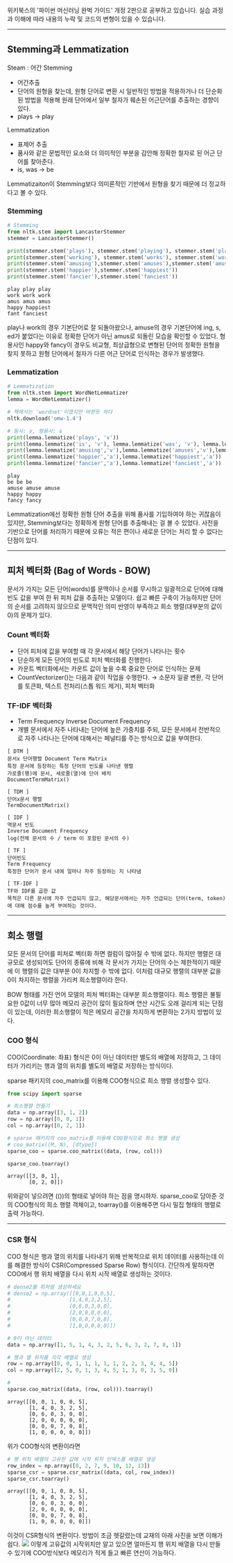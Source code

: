 위키북스의 '파이썬 머신러닝 완벅 가이드' 개정 2판으로 공부하고 있습니다. 실습 과정과 이해에 따라 내용의 누락 및 코드의 변형이 있을 수 있습니다.

---

## Stemming과 Lemmatization
Steam : 어간
Stemming
- 어간추출
- 단어의 원형을 찾는데, 원형 단어로 변환 시 일반적인 방법을 적용하거나 더 단순화된 방법을 적용해 원래 단어에서 일부 철자가 훼손된 어근단어를 추출하는 경향이 있다.
- plays -> play

Lemmatization
- 표제어 추출
- 품사와 같은 문법적인 요소와 더 의미적인 부분을 감안해 정확한 철자로 된 어근 단어를 찾아준다.
- is, was -> be

Lemmatizaiton이 Stemming보다 의미론적인 기반에서 원형을 찾기 때문에 더 정교하다고 볼 수 있다.

### Stemming
```python
# Stemming
from nltk.stem import LancasterStemmer
stemmer = LancasterStemmer()

print(stemmer.stem('plays'), stemmer.stem('playing'), stemmer.stem('played'))
print(stemmer.stem('working'), stemmer.stem('works'), stemmer.stem('worked'))
print(stemmer.stem('amusing'),stemmer.stem('amuses'),stemmer.stem('amused'))
print(stemmer.stem('happier'),stemmer.stem('happiest'))
print(stemmer.stem('fancier'),stemmer.stem('fanciest'))
```
```
play play play
work work work
amus amus amus
happy happiest
fant fanciest
```
play나 work의 경우 기본단어로 잘 되돌아왔으나, amuse의 경우 기본단어에 ing, s, ed가 붙었다는 이유로 정확한 단어가 아닌 amus로 되돌린 모습을 확인할 수 있었다. 형용사인 happy와 fancy이 경우도 비교형, 최상급형으로 변형된 단어의 정확한 원형을 찾지 못하고 원형 단어에서 철자가 다른 어근 단어로 인식하는 경우가 발생했다.

### Lemmatization
```python
# Lemmatization
from nltk.stem import WordNetLemmatizer
lemma = WordNetLemmatizer()

# 책에서는 'wordnet'이였지만 바뀐듯 하다
nltk.download('omw-1.4')

# 동사: v, 형용사: a
print(lemma.lemmatize('plays', 'v'))
print(lemma.lemmatize('is', 'v'), lemma.lemmatize('was', 'v'), lemma.lemmatize('being', 'v'))
print(lemma.lemmatize('amusing','v'),lemma.lemmatize('amuses','v'),lemma.lemmatize('amused','v'))
print(lemma.lemmatize('happier','a'),lemma.lemmatize('happiest','a'))
print(lemma.lemmatize('fancier','a'),lemma.lemmatize('fanciest','a'))
```
```
play
be be be
amuse amuse amuse
happy happy
fancy fancy
```
Lemmatization에선 정확한 원형 단어 추출을 위해 품사를 기입하여야 하는 귀찮음이 있지만, Stemming보다는 정확하게 원형 단어를 추출해내는 걸 볼 수 있었다. 사전을 기반으로 단어를 처리하기 때문에 오류는 적은 편이나 새로운 단어는 처리 할 수 없다는 단점이 있다.

----

## 피처 벡터화 (Bag of Words - BOW)
문서가 가지는 모든 단어(words)를 문맥이나 순서를 무시하고 일괄적으로 단어에 대해 빈도 값을 부여 한 뒤 피처 값을 추출하는 모델이다. 쉽고 빠른 구축이 가능하지만 단어의 순서를 고려하지 않으므로 문맥적인 의미 반영이 부족하고 희소 행렬(대부분의 값이 0)의 문제가 있다.

### Count 벡터화
- 단어 피처에 값을 부여할 때 각 문서에서 해당 단어가 나타나는 횟수
- 단순하게 모든 단어의 빈도로 피처 벡터화를 진행한다.
- 카운트 벡터화에서는 카운트 값이 높을 수록 중요한 단어로 인식하는 문제
- CountVectorizer()는 다음과 같이 작업을 수행한다.
→ 소문자 일괄 변환, 각 단어를 토큰화, 텍스트 전처리(스톱 워드 제거), 피처 벡터화

### TF-IDF 벡터화
- Term Frequency Inverse Document Frequency
- 개별 문서에서 자주 나타내는 단어에 높은 가중치를 주되, 모든 문서에서 전반적으로 자주 나타나는 단어에 대해서는 페널티를 주는 방식으로 값을 부여한다.

```
[ DTM ]
문서x 단어행렬 Document Term Matrix
특정 문서에 등장하는 특정 단어의 빈도를 나타낸 행렬
가로줄(행)에 문서, 세로줄(열)에 단어 배치
DocumentTermMatrix()

[ TDM ]
단어x문서 행렬
TermDocumentMatrix()

[ IDF ]
역문서 빈도
Inverse Document Frequency
log(전체 문서의 수 / term 이 포함된 문서의 수)

[ TF ]
단어빈도
Term Frequency
특정한 단어가 문서 내에 얼마나 자주 등장하는 지 나타냄

[ TF-IDF ]
TF와 IDF를 곱한 값
목적은 다른 문서에 자주 언급되지 않고, 해당문서에서는 자주 언급되는 단어(term, token)에 대해 점수를 높게 부여하는 것이다.
```
----

## 희소 행렬
모든 문서의 단어를 피처로 벡터화 하면 컬럼이 많아질 수 밖에 없다. 하지만 행렬은 대규모로 생성되어도 단어의 종류에 비해 각 문서가 가지는 단어의 수는 제한적이기 때문에 이 행렬의 값은 대부분 0이 차지할 수 밖에 없다. 이처럼 대규모 행렬의 대부분 값을 0이 차지하는 행렬을 가리켜 희소행렬이라 한다.

BOW 형태를 가진 언어 모델의 피처 벡터화는 대부분 희소행렬이다. 희소 행렬은 불필요한 0값이 너무 많아 메모리 공간이 많이 필요하며 연산 시간도 오래 걸리게 되는 단점이 있는데, 이러한 희소행렬이 적은 메모리 공간을 차지하게 변환하는 2가지 방법이 있다.

### COO 형식
COO(Coordinate: 좌표) 형식은 0이 아닌 데이터만 별도의 배열에 저장하고, 그 데이터가 가리키는 행과 열의 위치를 별도의 배열로 저장하는 방식이다.

sparse 패키지의 coo_matrix를 이용해 COO형식으로 희소 행렬 생성할수 있다.
```python
from scipy import sparse

# 희소행렬 만들기
data = np.array([3, 1, 2])
row = np.array([0, 0, 1])
col = np.array([0, 2, 1])

# sparse 패키지의 coo_matrix를 이용해 COO형식으로 희소 행렬 생성
# coo_matrix((M, N), [dtype])
sparse_coo = sparse.coo_matrix((data, (row, col)))

sparse_coo.toarray()
```
```
array([[3, 0, 1],
       [0, 2, 0]])
```
위와같이 넣으려면 (())의 형태로 넣어야 하는 점을 명시하자. sparse_coo로 담아준 것의 COO형식의 희소 행렬 객체이고, toarray()를 이용해주면 다시 밀집 형태의 행렬로 출력 가능하다.

----

### CSR 형식
COO 형식은 행과 열의 위치를 나타내기 위해 반복적으로 위치 데이터를 사용하는데 이를 해결한 방식이 CSR(Compressed Sparse Row) 형식이다. 간단하게 말하자면 COO에서 행 위치 배열을 다시 위치 시작 배열로 생성하는 것이다.

```python
# dense2를 위처럼 생성하세요
# dense2 = np.array([[0,0,1,0,0,5],
#                   [1,4,0,3,2,5],
#                   [0,6,0,3,0,0],
#                   [2,0,0,0,0,0],
#                   [0,0,0,7,0,8],
#                   [1,0,0,0,0,0]])

# 0이 아닌 데이터
data = np.array([1, 5, 1, 4, 3, 2, 5, 6, 3, 2, 7, 8, 1])

# 행과 열 위치를 각각 배열로 생성
row = np.array([0, 0, 1, 1, 1, 1, 1, 2, 2, 3, 4, 4, 5])
col = np.array([2, 5, 0, 1, 3, 4, 5, 1, 3, 0, 3, 5, 0])

# 
sparse.coo_matrix((data, (row, col))).toarray()
```
```
array([[0, 0, 1, 0, 0, 5],
       [1, 4, 0, 3, 2, 5],
       [0, 6, 0, 3, 0, 0],
       [2, 0, 0, 0, 0, 0],
       [0, 0, 0, 7, 0, 8],
       [1, 0, 0, 0, 0, 0]])
```
위가 COO형식의 변환이라면
```python
# 행 위치 배열의 고유한 값에 시작 위치 인덱스를 배열로 생성
row_index = np.array([0, 2, 7, 9, 10, 12, 13])
sparse_csr = sparse.csr_matrix((data, col, row_index))
sparse_csr.toarray()
```
```
array([[0, 0, 1, 0, 0, 5],
       [1, 4, 0, 3, 2, 5],
       [0, 6, 0, 3, 0, 0],
       [2, 0, 0, 0, 0, 0],
       [0, 0, 0, 7, 0, 8],
       [1, 0, 0, 0, 0, 0]])
```
이것이 CSR형식의 변환이다. 방법이 조금 헷갈렸는데 교재의 아래 사진을 보면 이해가 쉽다.
![](https://velog.velcdn.com/images/cyhse7/post/3ebebda4-5df0-42e9-903d-10f90aa4244e/image.jpg)
이렇게 고유값의 시작위치만 알고 있으면 얼마든지 행 위치 배열을 다시 만들수 있기에 COO방식보다 메모리가 적게 들고 빠른 연산이 가능하다.
